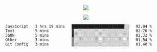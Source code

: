 <p align="center">
  <img src="https://fs-01.cyberdrop.cc/wallhaven-dpgrqo_1365x580-qR6v1Myt.png">
</p>

<p align="center">
  <img src="https://discord.c99.nl/widget/theme-4/287977955240706060.png">
</p>

<!--START_SECTION:waka-->
```text
JavaScript   3 hrs 19 mins   ███████████████████████░░   92.04 % 
Text         5 mins          ▓░░░░░░░░░░░░░░░░░░░░░░░░   02.70 % 
JSON         5 mins          ▓░░░░░░░░░░░░░░░░░░░░░░░░   02.32 % 
Other        3 mins          ▒░░░░░░░░░░░░░░░░░░░░░░░░   01.54 % 
Git Config   3 mins          ▒░░░░░░░░░░░░░░░░░░░░░░░░   01.40 % 
```
<!--END_SECTION:waka-->
